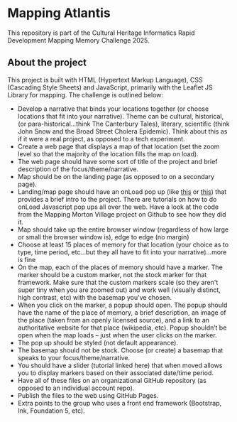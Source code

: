# Mapping Atlantis
This repository is part of the Cultural Heritage Informatics Rapid Development Mapping Memory Challenge 2025.

## About the project
This project is built with HTML (Hypertext Markup Language), CSS (Cascading Style Sheets) and JavaScript, primarily with the Leaflet JS Library for mapping. 
The challenge is outlined below:
- Develop a narrative that binds your locations together (or choose locations that fit into your narrative). Theme can be cultural, historical, (or para-historical…think The Canterbury Tales), literary, scientific (think John Snow and the Broad Street Cholera Epidemic). Think about this as if it were a real project, as opposed to a tech experiment.
- Create a web page that displays a map of that location (set the zoom level so that the majority of the location fills the map on load).
- The web page should have some sort of title of the project and brief description of the focus/theme/narrative.
- Map should be on the landing page (as opposed to on a secondary page).
- Landing/map page should have an onLoad pop up (like [this](https://msu-anthropology.github.io/daea/) or [this](https://mappingmv.matrix.msu.edu/)) that provides a brief intro to the project. There are tutorials on how to do onLoad Javascript pop ups all over the web. Have a look at the code from the Mapping Morton Village project on Github to see how they did it.
- Map should take up the entire browser window (regardless of how large or small the browser window is), edge to edge (no margin)
- Choose at least 15 places of memory for that location (your choice as to type, time period, etc…but they all have to fit into your narrative)…more is fine
- On the map, each of the places of memory should have a marker. The marker should be a custom marker, not the stock marker for that framework. Make sure that the custom markers scale (so they aren't super tiny when you are zoomed out) and work well (visually distinct, high contrast, etc) with the basemap you've chosen.
- When you click on the marker, a popup should open. The popup should have the name of the place of memory, a brief description, an image of the place (taken from an openly licensed source), and a link to an authoritative website for that place (wikipedia, etc). Popup shouldn’t be open when the map loads – just when the user clicks on the marker.
- The pop up should be styled (not default appearance).
- The basemap should not be stock. Choose (or create) a basemap that speaks to your focus/theme/narrative.
- You should have a slider (tutorial linked here) that when moved allows you to display markers based on their associated date/time period.
- Have all of these files on an organizational GitHub repository (as opposed to an individual account repo).
- Publish the files to the web using GitHub Pages.
- Extra points to the group who uses a front end framework (Bootstrap, Ink, Foundation 5, etc).
